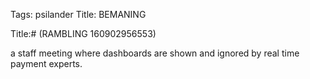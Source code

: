 Tags: psilander
Title: BEMANING
  
Title:# (RAMBLING 160902956553)  
  
a staff meeting where dashboards are shown and ignored by real time payment experts. 